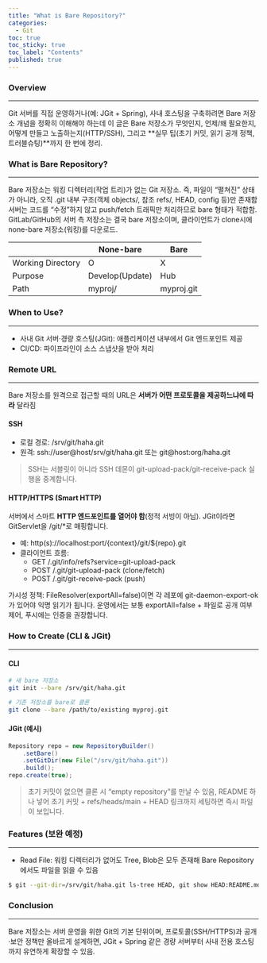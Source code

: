 ```yaml
---
title: "What is Bare Repository?"
categories:
  - Git
toc: true
toc_sticky: true
toc_label: "Contents"
published: true
---
```



### Overview
---
<!-- Git 서버를 운영하거나, 호스팅을 하기위한 bare 저장소의 개념을 설명하는 포스팅이며, bare 저장소가 무엇이고, 언제, 왜, 어떻게 사용되는지를 설명 -->

Git 서버를 직접 운영하거나(예: JGit + Spring), 사내 호스팅을 구축하려면 Bare 저장소 개념을 정확히 이해해야 하는데 이 글은 Bare 저장소가 무엇인지, 언제/왜 필요한지, 어떻게 만들고 노출하는지(HTTP/SSH), 그리고 **실무 팁(초기 커밋, 읽기 공개 정책, 트러블슈팅)**까지 한 번에 정리.


### What is Bare Repository?
---
Bare 저장소는 워킹 디렉터리(작업 트리)가 없는 Git 저장소. 즉, 파일이 “펼쳐진” 상태가 아니라, 오직 .git 내부 구조(객체 objects/, 참조 refs/, HEAD, config 등)만 존재함
서버는 코드를 “수정”하지 않고 push/fetch 트래픽만 처리하므로 bare 형태가 적합함.
GitLab/GitHub의 서버 측 저장소는 결국 bare 저장소이며, 클라이언트가 clone시에 none-bare 저장소(워킹)를 다운로드.


| | None-bare | Bare |
| --------------- | --------------- | --------------- |
| Working Directory  | O | X |
| Purpose | Develop(Update) | Hub |
| Path | myproj/ | myproj.git |



### When to Use?
---
- 사내 Git 서버·경량 호스팅(JGit): 애플리케이션 내부에서 Git 엔드포인트 제공
- CI/CD: 파이프라인이 소스 스냅샷을 받아 처리


### Remote URL
---
<!-- Bare Repository를 생성하고 해당 Repository 에 엑세스 해야하는데, 원격 URL은 서버가 어떻게 제공하느냐에 따라 달라짐 (with 프로토콜) ssh or http(s) -->

<!-- 후자로 접근하려면 접근하기위한 서블릿을 구성해야함 (like.. jgit server) -->

Bare 저장소를 원격으로 접근할 때의 URL은 **서버가 어떤 프로토콜을 제공하느냐에 따라** 달라짐


#### SSH
- 로컬 경로: /srv/git/haha.git
- 원격: ssh://user@host/srv/git/haha.git 또는 git@host:org/haha.git

> SSH는 서블릿이 아니라 SSH 데몬이 git-upload-pack/git-receive-pack 실행을 중계합니다.

<!-- #### ssh -->
<!-- 파일 경로(로컬): /srv/git/haha.git -->
<!-- SSH: ssh://user@host/srv/git/haha.git -->


#### HTTP/HTTPS (Smart HTTP)
<!-- Git 서버에서 서블릿 설정을 /git/* 해놓았다면,  -->
<!-- http(s)://localhost:port/{context}/git/${repo}.git 형태가 됨 -->
서버에서 스마트 **HTTP 엔드포인트를 열어야 함**(정적 서빙이 아님). JGit이라면 GitServlet을 /git/*로 매핑합니다.

- 예: http(s)://localhost:port/{context}/git/${repo}.git
- 클라이언트 흐름:
    - GET /<repo>.git/info/refs?service=git-upload-pack
    - POST /<repo>.git/git-upload-pack (clone/fetch)
    - POST /<repo>.git/git-receive-pack (push)

가시성 정책: FileResolver(exportAll=false)이면 각 레포에 git-daemon-export-ok가 있어야 익명 읽기가 됩니다. 운영에서는 보통 exportAll=false + 파일로 공개 여부 제어, 푸시에는 인증을 권장합니다.



### How to Create (CLI & JGit)
---
#### CLI
``` bash 
# 새 bare 저장소
git init --bare /srv/git/haha.git

# 기존 저장소를 bare로 클론
git clone --bare /path/to/existing myproj.git
```

#### JGit (예시)
``` java
Repository repo = new RepositoryBuilder()
    .setBare()
    .setGitDir(new File("/srv/git/haha.git"))
    .build();
repo.create(true);
```


> 초기 커밋이 없으면 클론 시 “empty repository”를 만날 수 있음, README 하나 넣어 초기 커밋 + refs/heads/main + HEAD 링크까지 세팅하면 즉시 파일이 보입니다.

### Features (보완 예정)
---
- Read File: 워킹 디렉터리가 없어도 Tree, Blob은 모두 존재해 Bare Repository에서도 파일을 읽을 수 있음


``` bash 
$ git --git-dir=/srv/git/haha.git ls-tree HEAD, git show HEAD:README.md

```



### Conclusion
---
Bare 저장소는 서버 운영을 위한 Git의 기본 단위이며, 프로토콜(SSH/HTTPS)과 공개·보안 정책만 올바르게 설계하면, JGit + Spring 같은 경량 서버부터 사내 전용 호스팅까지 유연하게 확장할 수 있음.

